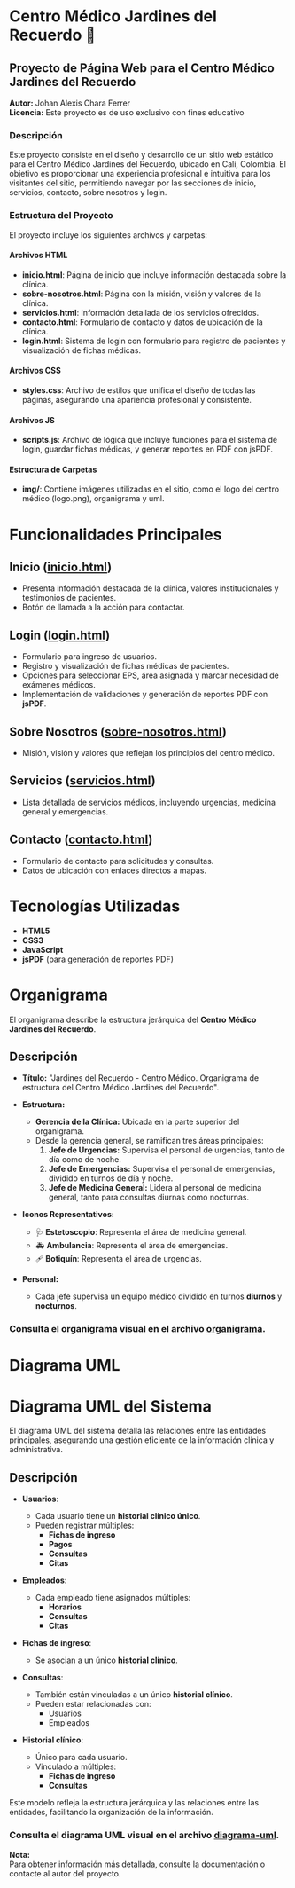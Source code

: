 # Centro Médico Jardines del Recuerdo 🌿
## Proyecto de Página Web para el Centro Médico Jardines del Recuerdo
**Autor:** Johan Alexis Chara Ferrer  
**Licencia:** Este proyecto es de uso exclusivo con fines educativo

### Descripción
Este proyecto consiste en el diseño y desarrollo de un sitio web estático para el Centro Médico Jardines del Recuerdo, ubicado en Cali, Colombia. El objetivo es proporcionar una experiencia profesional e intuitiva para los visitantes del sitio, permitiendo navegar por las secciones de inicio, servicios, contacto, sobre nosotros y login.

### Estructura del Proyecto
El proyecto incluye los siguientes archivos y carpetas:

#### Archivos HTML
- **inicio.html**: Página de inicio que incluye información destacada sobre la clínica.
- **sobre-nosotros.html**: Página con la misión, visión y valores de la clínica.
- **servicios.html**: Información detallada de los servicios ofrecidos.
- **contacto.html**: Formulario de contacto y datos de ubicación de la clínica.
- **login.html**: Sistema de login con formulario para registro de pacientes y visualización de fichas médicas.

#### Archivos CSS
- **styles.css**: Archivo de estilos que unifica el diseño de todas las páginas, asegurando una apariencia profesional y consistente.

#### Archivos JS
- **scripts.js**: Archivo de lógica que incluye funciones para el sistema de login, guardar fichas médicas, y generar reportes en PDF con jsPDF.

#### Estructura de Carpetas
- **img/**: Contiene imágenes utilizadas en el sitio, como el logo del centro médico (logo.png), organigrama y uml.



# Funcionalidades Principales

## Inicio ([inicio.html](inicio.html))
- Presenta información destacada de la clínica, valores institucionales y testimonios de pacientes.
- Botón de llamada a la acción para contactar.

## Login ([login.html](login.html))
- Formulario para ingreso de usuarios.
- Registro y visualización de fichas médicas de pacientes.
- Opciones para seleccionar EPS, área asignada y marcar necesidad de exámenes médicos.
- Implementación de validaciones y generación de reportes PDF con **jsPDF**.

## Sobre Nosotros ([sobre-nosotros.html](sobre-nosotros.html))
- Misión, visión y valores que reflejan los principios del centro médico.

## Servicios ([servicios.html](servicios.html))
- Lista detallada de servicios médicos, incluyendo urgencias, medicina general y emergencias.

## Contacto ([contacto.html](contacto.html))
- Formulario de contacto para solicitudes y consultas.
- Datos de ubicación con enlaces directos a mapas.

# Tecnologías Utilizadas
- **HTML5**
- **CSS3**
- **JavaScript**
- **jsPDF** (para generación de reportes PDF)




# Organigrama

El organigrama describe la estructura jerárquica del **Centro Médico Jardines del Recuerdo**.

## Descripción

- **Título:** "Jardines del Recuerdo - Centro Médico. Organigrama de estructura del Centro Médico Jardines del Recuerdo".
- **Estructura:**
  - **Gerencia de la Clínica:** Ubicada en la parte superior del organigrama.
  - Desde la gerencia general, se ramifican tres áreas principales:
    1. **Jefe de Urgencias:** Supervisa el personal de urgencias, tanto de día como de noche.
    2. **Jefe de Emergencias:** Supervisa el personal de emergencias, dividido en turnos de día y noche.
    3. **Jefe de Medicina General:** Lidera al personal de medicina general, tanto para consultas diurnas como nocturnas.

- **Iconos Representativos:**
  - 🩺 **Estetoscopio**: Representa el área de medicina general.
  - 🚑 **Ambulancia**: Representa el área de emergencias.
  - 🩹 **Botiquín**: Representa el área de urgencias.

- **Personal:**
  - Cada jefe supervisa un equipo médico dividido en turnos **diurnos** y **nocturnos**.

### Consulta el organigrama visual en el archivo [organigrama](docs/img/Organigrama.png).


# Diagrama UML

# Diagrama UML del Sistema

El diagrama UML del sistema detalla las relaciones entre las entidades principales, asegurando una gestión eficiente de la información clínica y administrativa.

## Descripción

- **Usuarios**:
  - Cada usuario tiene un **historial clínico único**.
  - Pueden registrar múltiples:
    - **Fichas de ingreso**
    - **Pagos**
    - **Consultas**
    - **Citas**

- **Empleados**:
  - Cada empleado tiene asignados múltiples:
    - **Horarios**
    - **Consultas**
    - **Citas**

- **Fichas de ingreso**:
  - Se asocian a un único **historial clínico**.

- **Consultas**:
  - También están vinculadas a un único **historial clínico**.
  - Pueden estar relacionadas con:
    - Usuarios
    - Empleados

- **Historial clínico**:
  - Único para cada usuario.
  - Vinculado a múltiples:
    - **Fichas de ingreso**
    - **Consultas**

Este modelo refleja la estructura jerárquica y las relaciones entre las entidades, facilitando la organización de la información.

### Consulta el diagrama UML visual en el archivo [diagrama-uml](docs/img/Uml.png).
**Nota:**  
Para obtener información más detallada, consulte la documentación o contacte al autor del proyecto.  